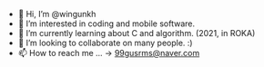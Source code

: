 - 👋 Hi, I’m @wingunkh
- 👀 I’m interested in coding and mobile software.
- 🌱 I’m currently learning about C and algorithm. (2021, in ROKA)
- 💞️ I’m looking to collaborate on many people. :)
- 📫 How to reach me ... -> 99gusrms@naver.com

<!---
wingunkh/wingunkh is a ✨ special ✨ repository because its `README.md` (this file) appears on your GitHub profile.
You can click the Preview link to take a look at your changes.
--->
